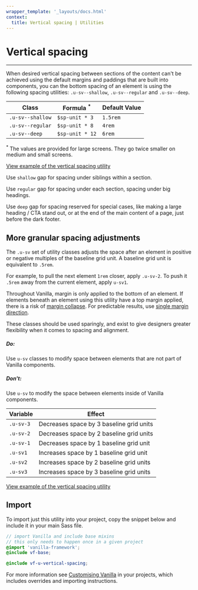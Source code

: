 ```yaml
---
wrapper_template: '_layouts/docs.html'
context:
  title: Vertical spacing | Utilities
---
```


# Vertical spacing

<hr>

When desired vertical spacing between sections of the content can't be achieved using the default margins and paddings that are built into components, you can the bottom spacing of an element is using the following spacing utilities: `.u-sv--shallow`, `.u-sv--regular` and `.u-sv--deep`.

| Class            | Formula <sup>\*</sup> | Default Value |
| ---------------- | --------------------- | ------------- |
| `.u-sv--shallow` | `$sp-unit * 3`        | `1.5rem`      |
| `.u-sv--regular` | `$sp-unit * 8`        | `4rem`        |
| `.u-sv--deep`    | `$sp-unit * 12`       | `6rem`        |

<sup>\*</sup> The values are provided for large screens. They go twice smaller on medium and small screens.

<div class="embedded-example"><a href="/docs/examples/utilities/vertical-spacing/" class="js-example">
View example of the vertical spacing utility
</a></div>

Use `shallow` gap for spacing under siblings within a section.

Use `regular` gap for spacing under each section, spacing under big headings.

Use `deep` gap for spacing reserved for special cases, like making a large heading / CTA stand out, or at the end of the main content of a page, just before the dark footer.

## More granular spacing adjustments

The `.u-sv` set of utility classes adjusts the space after an element in positive or negative multiples of the baseline grid unit. A baseline grid unit is equivalent to `.5rem`.

For example, to pull the next element `1rem` closer, apply `.u-sv-2`. To push it `.5rem` away from the current element, apply `u-sv1`.

Throughout Vanilla, margin is only applied to the bottom of an element. If elements beneath an element using this utility have a top margin applied, there is a risk of <a href="https://developer.mozilla.org/en-US/docs/Web/CSS/CSS_Box_Model/Mastering_margin_collapsing" title="MDN article regarding margin collapse">margin collapse</a>. For predictable results, use <a href="https://csswizardry.com/2012/06/single-direction-margin-declarations/" title="Article by Harry Roberts regarding single margin direction">single margin direction</a>.

These classes should be used sparingly, and exist to give designers greater flexibility when it comes to spacing and alignment.

<div class="p-strip is-shallow">
  <div class="row">
    <div class="col-4">
      <div class="p-notification--positive">
        <div class="p-notification__content">
          <h5 class="p-notification__title">Do:</h5>
          <p class="p-notification__message">Use <code>u-sv</code> classes to modify space between elements that are not part of Vanilla components.</p>
        </div>
      </div>
    </div>
    <div class="col-4">
      <div class="p-notification--negative">
        <div class="p-notification__content">
          <h5 class="p-notification__title">Don't:</h5>
          <p class="p-notification__message">Use <code>u-sv</code> to modify the space between elements inside of Vanilla components.</p>
        </div>
      </div>
    </div>
  </div>
</div>

| Variable  | Effect                                   |
| --------- | ---------------------------------------- |
| `.u-sv-3` | Decreases space by 3 baseline grid units |
| `.u-sv-2` | Decreases space by 2 baseline grid units |
| `.u-sv-1` | Decreases space by 1 baseline grid unit  |
| `.u-sv1`  | Increases space by 1 baseline grid unit  |
| `.u-sv2`  | Increases space by 2 baseline grid units |
| `.u-sv3`  | Increases space by 3 baseline grid units |

<div class="embedded-example"><a href="/docs/examples/utilities/vertical-spacing-unit/" class="js-example">
View example of the vertical spacing utility
</a></div>

## Import

To import just this utility into your project, copy the snippet below and include it in your main Sass file.

```scss
// import Vanilla and include base mixins
// this only needs to happen once in a given project
@import 'vanilla-framework';
@include vf-base;

@include vf-u-vertical-spacing;
```

For more information see [Customising Vanilla](/docs/customising-vanilla/) in your projects, which includes overrides and importing instructions.
